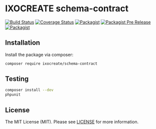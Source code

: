 # IXOCREATE schema-contract

[![Build Status](https://travis-ci.com/ixocreate/schema-contract.svg?branch=master)](https://travis-ci.com/ixocreate/schema-contract)
[![Coverage Status](https://coveralls.io/repos/github/ixocreate/schema-contract/badge.svg?branch=develop)](https://coveralls.io/github/ixocreate/schema-contract?branch=develop)
[![Packagist](https://img.shields.io/packagist/v/ixocreate/schema-contract.svg)](https://packagist.org/packages/ixocreate/schema-contract)
[![Packagist Pre Release](https://img.shields.io/packagist/vpre/ixocreate/schema-contract.svg)](https://packagist.org/packages/ixocreate/schema-contract)
[![Packagist](https://img.shields.io/packagist/l/ixocreate/schema-contract.svg)](https://packagist.org/packages/ixocreate/schema-contract)

## Installation

Install the package via composer:

```sh
composer require ixocreate/schema-contract
```

## Testing

```sh
composer install --dev
phpunit
```

## License

The MIT License (MIT). Please see [LICENSE](LICENSE) for more information.
